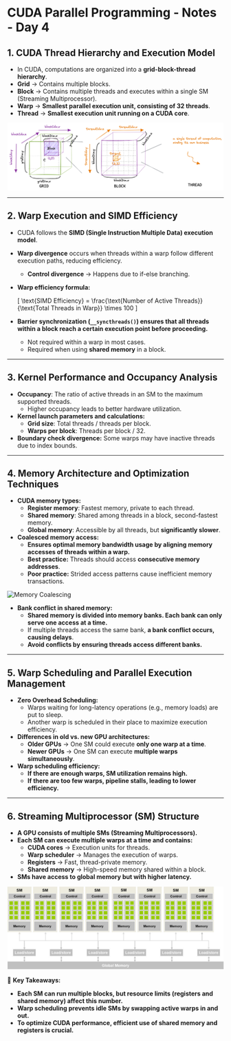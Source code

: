 # CUDA Parallel Programming - Notes - Day 4

## **1. CUDA Thread Hierarchy and Execution Model**
- In CUDA, computations are organized into a **grid-block-thread hierarchy**.
- **Grid** → Contains multiple blocks.
- **Block** → Contains multiple threads and executes within a single SM (Streaming Multiprocessor).
- **Warp** → **Smallest parallel execution unit, consisting of 32 threads**.
- **Thread** → **Smallest execution unit running on a CUDA core**.

![Thread hierarchy](img/CUDA_thread_hierarchy.png)

---

## **2. Warp Execution and SIMD Efficiency**
- CUDA follows the **SIMD (Single Instruction Multiple Data) execution model**.
- **Warp divergence** occurs when threads within a warp follow different execution paths, reducing efficiency.
  - **Control divergence** → Happens due to if-else branching.
- **Warp efficiency formula:**
  
  \[
  \text{SIMD Efficiency} = \frac{\text{Number of Active Threads}}{\text{Total Threads in Warp}} \times 100
  \]
  
- **Barrier synchronization (`__syncthreads()`) ensures that all threads within a block reach a certain execution point before proceeding.**
  - Not required within a warp in most cases.
  - Required when using **shared memory** in a block.

---

## **3. Kernel Performance and Occupancy Analysis**
- **Occupancy**: The ratio of active threads in an SM to the maximum supported threads.
  - Higher occupancy leads to better hardware utilization.
- **Kernel launch parameters and calculations:**
  - **Grid size**: Total threads / threads per block.
  - **Warps per block**: Threads per block / 32.
- **Boundary check divergence:** Some warps may have inactive threads due to index bounds.

---

## **4. Memory Architecture and Optimization Techniques**
- **CUDA memory types:**
  - **Register memory**: Fastest memory, private to each thread.
  - **Shared memory**: Shared among threads in a block, second-fastest memory.
  - **Global memory**: Accessible by all threads, but **significantly slower**.
- **Coalesced memory access:**
  - **Ensures optimal memory bandwidth usage by aligning memory accesses of threads within a warp.**
  - **Best practice:** Threads should access **consecutive memory addresses**.
  - **Poor practice:** Strided access patterns cause inefficient memory transactions.

![Memory Coalescing](Naive_kernel_improved_access.png)

- **Bank conflict in shared memory:**
  - **Shared memory is divided into memory banks. Each bank can only serve one access at a time.**
  - If multiple threads access the same bank, **a bank conflict occurs, causing delays**.
  - **Avoid conflicts by ensuring threads access different banks.**

---

## **5. Warp Scheduling and Parallel Execution Management**
- **Zero Overhead Scheduling:**
  - Warps waiting for long-latency operations (e.g., memory loads) are put to sleep.
  - Another warp is scheduled in their place to maximize execution efficiency.
- **Differences in old vs. new GPU architectures:**
  - **Older GPUs** → One SM could execute **only one warp at a time**.
  - **Newer GPUs** → One SM can execute **multiple warps simultaneously**.
- **Warp scheduling efficiency:**
  - **If there are enough warps, SM utilization remains high.**
  - **If there are too few warps, pipeline stalls, leading to lower efficiency.**

---

## **6. Streaming Multiprocessor (SM) Structure**
- **A GPU consists of multiple SMs (Streaming Multiprocessors).**
- **Each SM can execute multiple warps at a time and contains:**
  - **CUDA cores** → Execution units for threads.
  - **Warp scheduler** → Manages the execution of warps.
  - **Registers** → Fast, thread-private memory.
  - **Shared memory** → High-speed memory shared within a block.
- **SMs have access to global memory but with higher latency.**

![SM picture](img/SMs.png)

📌 **Key Takeaways:**
- **Each SM can run multiple blocks, but resource limits (registers and shared memory) affect this number.**
- **Warp scheduling prevents idle SMs by swapping active warps in and out.**
- **To optimize CUDA performance, efficient use of shared memory and registers is crucial.**

